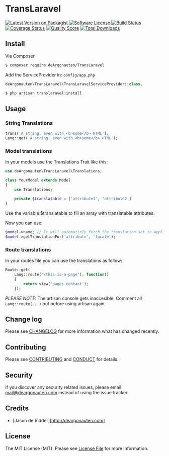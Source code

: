 # TransLaravel

[![Latest Version on Packagist][ico-version]][link-packagist]
[![Software License][ico-license]](LICENSE.md)
[![Build Status][ico-travis]][link-travis]
[![Coverage Status][ico-scrutinizer]][link-scrutinizer]
[![Quality Score][ico-code-quality]][link-code-quality]
[![Total Downloads][ico-downloads]][link-downloads]

## Install

Via Composer

``` bash
$ composer require deArgonauten/TransLaravel
```
 
Add the ServiceProvider in: `config/app.php`
``` php
deArgonauten\TransLaravel\TransLaravelServiceProvider::class,
```

``` bash
$ php artisan translaravel:install
```

## Usage

### String Translations

``` php
trans('A string, even with <b>some</b> HTML');
Lang::get('A string, even with <b>some</b> HTML');
```

### Model translations
In your models use the Translations Trait like this:

``` php
use deArgonauten\TransLaravel\Translations;

class YourModel extends Model
{
	use Translations;
	
	private $translatable = ['attribute1', 'attribute2']
}
```
Use the variable $translatable to fill an array with translatable attributes.

Now you can use:
``` php
$model->name; // It will automaticly fetch the translation set in Application.
$model->getTranslationFor('attribute', 'locale');
```


### Route translations
In your routes file you can use the translations as follow:
``` php
Route::get(
	Lang::route('/this-is-a-page'), function()
	{
		return view('pages.contact');
	});
```
_PLEASE NOTE:_ The artisan console gets inaccesible. Comment all ```Lang::route(...)``` out before using artisan again.

## Change log

Please see [CHANGELOG](CHANGELOG.md) for more information what has changed recently.

## Contributing

Please see [CONTRIBUTING](CONTRIBUTING.md) and [CONDUCT](CONDUCT.md) for details.

## Security

If you discover any security related issues, please email mail@deargonauten.com instead of using the issue tracker.

## Credits

- [Jason de Ridder][http://deargonauten.com]

## License

The MIT License (MIT). Please see [License File](LICENSE.md) for more information.

[ico-version]: https://img.shields.io/packagist/v/deArgonauten/TransLaravel.svg?style=flat-square
[ico-license]: https://img.shields.io/badge/license-MIT-brightgreen.svg?style=flat-square
[ico-travis]: https://img.shields.io/travis/deArgonauten/TransLaravel/master.svg?style=flat-square
[ico-scrutinizer]: https://img.shields.io/scrutinizer/coverage/g/deArgonauten/TransLaravel.svg?style=flat-square
[ico-code-quality]: https://img.shields.io/scrutinizer/g/deArgonauten/TransLaravel.svg?style=flat-square
[ico-downloads]: https://img.shields.io/packagist/dt/deArgonauten/TransLaravel.svg?style=flat-square

[link-packagist]: https://packagist.org/packages/deArgonauten/TransLaravel
[link-travis]: https://travis-ci.org/deArgonauten/TransLaravel
[link-scrutinizer]: https://scrutinizer-ci.com/g/deArgonauten/TransLaravel/code-structure
[link-code-quality]: https://scrutinizer-ci.com/g/deArgonauten/TransLaravel
[link-downloads]: https://packagist.org/packages/deArgonauten/TransLaravel

